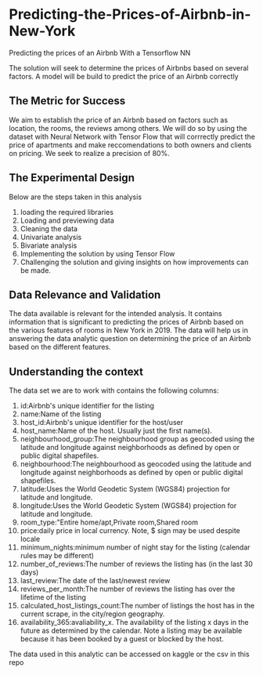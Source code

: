 # Predicting-the-Prices-of-Airbnb-in-New-York
Predicting the prices of an Airbnb With a Tensorflow  NN 


The solution will seek to determine the prices of Airbnbs based on several factors. A model will be build to predict the price of an Airbnb correctly

## The Metric for Success

We aim to establish the price of an Airbnb based on factors such as location, the rooms, the reviews among others. We will do so by using the dataset with Neural Network with Tensor Flow that will corrrectly predict the price of apartments and make reccomendations to both owners and clients on pricing. We seek to realize a precision of 80%.

## The Experimental Design

Below are the steps taken in this analysis

1. loading the required libraries
2. Loading and previewing data
3. Cleaning the data
4. Univariate analysis
5. Bivariate analysis
6. Implementing the solution by using Tensor Flow
7. Challenging the solution and giving insights on how improvements can be made.

## Data Relevance and Validation

The data available is relevant for the intended analysis. It contains information that is significant to predicting the prices of Airbnb based on the various features of rooms in New York in 2019. The data will help us in answering the data analytic question on determining the price of an Airbnb based on the different features.

## Understanding the context

The data set we are to work with contains the following columns:

1. id:Airbnb's unique identifier for the listing
2. name:Name of the listing
3. host_id:Airbnb's unique identifier for the host/user
4. host_name:Name of the host. Usually just the first name(s).
5. neighbourhood_group:The neighbourhood group as geocoded using the latitude and longitude against neighborhoods as defined by open or public digital shapefiles.
6. neighbourhood:The neighbourhood as geocoded using the latitude and longitude against neighborhoods as defined by open or public digital shapefiles.
7. latitude:Uses the World Geodetic System (WGS84) projection for latitude and longitude.
8. longitude:Uses the World Geodetic System (WGS84) projection for latitude and longitude.
9. room_type:"Entire home/apt,Private room,Shared room
10. price:daily price in local currency. Note, $ sign may be used despite locale
11. minimum_nights:minimum number of night stay for the listing (calendar rules may be different)
12. number_of_reviews:The number of reviews the listing has (in the last 30 days)
13. last_review:The date of the last/newest review
14. reviews_per_month:The number of reviews the listing has over the lifetime of the listing
15. calculated_host_listings_count:The number of listings the host has in the current scrape, in the city/region geography.
16. availability_365:avaliability_x. The availability of the listing x days in the future as determined by the calendar. Note a listing may be available because it has been booked by a guest or blocked by the host.

The data used in this analytic can be accessed on kaggle or the csv in this repo


